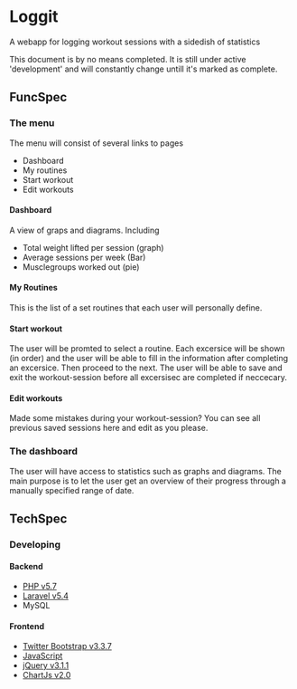 # Loggit
A webapp for logging workout sessions with a sidedish of statistics

This document is by no means completed. It is still under active 'development' and will constantly change untill it's marked as complete.

## FuncSpec
### The menu
The menu will consist of several links to pages
* Dashboard
* My routines
* Start workout
* Edit workouts

#### Dashboard
A view of graps and diagrams.
Including
* Total weight lifted per session (graph)
* Average sessions per week (Bar)
* Musclegroups worked out (pie)

#### My Routines
This is the list of a set routines that each user will personally define.

#### Start workout
The user will be promted to select a routine. Each excersice will be shown (in order) and the user will be able to fill in the information after completing an excersice. Then proceed to the next.
The user will be able to save and exit the workout-session before all excersisec are completed if neccecary. 

#### Edit workouts
Made some mistakes during your workout-session? You can see all previous saved sessions here and edit as you please.

### The dashboard
The user will have access to statistics such as graphs and diagrams. The main purpose is to let the user get an overview of their progress through a manually specified range of date.

## TechSpec
### Developing
#### Backend 
* [PHP v5.7](https://secure.php.net/)
* [Laravel v5.4](https://laravel.com/)
* MySQL

#### Frontend
* [Twitter Bootstrap v3.3.7](https://getbootstrap.com/)
* [JavaScript](https://www.javascript.com/)
* [jQuery v3.1.1](https://jquery.com/)
* [ChartJs v2.0](http://www.chartjs.org/)
